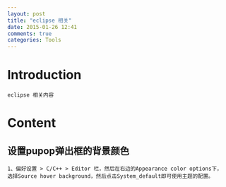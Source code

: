 ```yaml
---
layout: post
title: "eclipse 相关"
date: 2015-01-26 12:41
comments: true
categories: Tools
---
```

# Introduction
    eclipse 相关内容
<!--more-->    
# Content
## 设置pupop弹出框的背景颜色
    1、偏好设置 > C/C++ > Editor 栏，然后在右边的Appearance color options下，
    选择Source hover background，然后点击System_default即可使用主题的配置。
